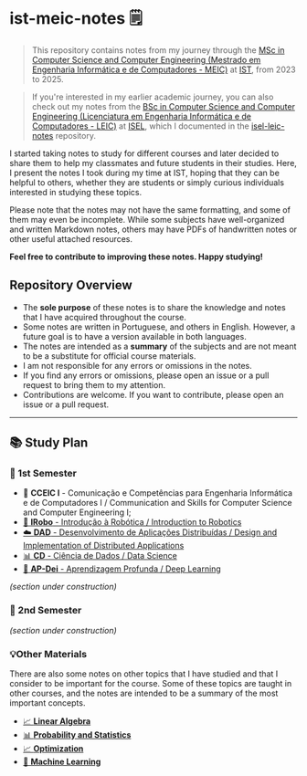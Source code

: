# ist-meic-notes 🗒️

> This repository contains notes from my journey through the [MSc in Computer Science and Computer Engineering (Mestrado em Engenharia Informática e de Computadores - MEIC)](https://tecnico.ulisboa.pt/en/education/courses/masters-programmes/computer-science-and-engineering/) at [IST](https://tecnico.ulisboa.pt/en/), from 2023 to 2025.

> If you're interested in my earlier academic journey, you can also check out my notes from the [BSc in Computer Science and Computer Engineering (Licenciatura em Engenharia Informática e de Computadores - LEIC)](https://www.isel.pt/en/curso/bsc-degree/computer-science-and-computer-engineering) at [ISEL](https://www.isel.pt/en), which I documented in the [isel-leic-notes](https://github.com/andre-j3sus/isel-leic-notes) repository.

I started taking notes to study for different courses and later decided to share them to help my classmates and future students in their studies. Here, I present the notes I took during my time at IST, hoping that they can be helpful to others, whether they are students or simply curious individuals interested in studying these topics.

Please note that the notes may not have the same formatting, and some of them may even be incomplete. While some subjects have well-organized and written Markdown notes, others may have PDFs of handwritten notes or other useful attached resources. 

**Feel free to contribute to improving these notes. Happy studying!**

## Repository Overview

* The **sole purpose** of these notes is to share the knowledge and notes that I have acquired throughout the course.
* Some notes are written in Portuguese, and others in English. However, a future goal is to have a version available in both languages.
* The notes are intended as a **summary** of the subjects and are not meant to be a substitute for official course materials.
* I am not responsible for any errors or omissions in the notes.
* If you find any errors or omissions, please open an issue or a pull request to bring them to my attention.
* Contributions are welcome. If you want to contribute, please open an issue or a pull request.

---

## 📚 Study Plan 

### 📆 1st Semester 

* 💬 **CCEIC I** - Comunicação e Competências para Engenharia Informática e de Computadores I / Communication and Skills for Computer Science and Computer Engineering I;
* [🤖 **IRobo** - Introdução à Robótica / Introduction to Robotics](./1st-semester/irobo/)
* [☁️ **DAD** - Desenvolvimento de Aplicações Distribuídas / Design and Implementation of Distributed Applications](./1st-semester/dad/)
* [📊 **CD** - Ciência de Dados / Data Science](./1st-semester/cd/)
* [🧠 **AP-Dei** - Aprendizagem Profunda / Deep Learning](./1st-semester/ap-dei/)

*(section under construction)*

### 📆 2nd Semester

*(section under construction)*

### 💡Other Materials

There are also some notes on other topics that I have studied and that I consider to be important for the course. Some of these topics are taught in other courses, and the notes are intended to be a summary of the most important concepts.

* [📈 **Linear Algebra**](./other-materials/linear-algebra.md)
* [📊 **Probability and Statistics**](./other-materials/probability-and-statistics.md)
* [📈 **Optimization**](./other-materials/optimization.md)
* [🤖 **Machine Learning**](./other-materials/machine-learning.md)
